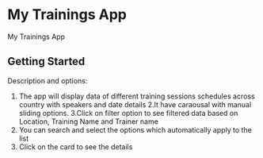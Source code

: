 # My Trainings App

My Trainings App

## Getting Started

Description and options:
1. The app will display data of different training sessions schedules across country with speakers and date details
2.It have caraousal with manual sliding options.
3.Click on filter option to see filtered data based on Location, Training Name and Trainer name
4. You can search and select the options which automatically apply to the list
5. Click on the card to see the details
